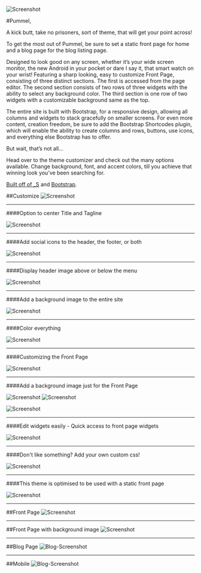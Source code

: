 ![Screenshot](https://dl.dropboxusercontent.com/u/21809793/Screenshot%20pummel-front.png)

#Pummel,

A kick butt, take no prisoners, sort of theme, that will get your point across!

To get the most out of Pummel, be sure to set a static front page for home and a blog page for the blog listing page.

Designed to look good on any screen, whether it’s your wide screen monitor, the new Android in your pocket or dare I say it, that smart watch on your wrist! Featuring a sharp looking, easy to customize Front Page, consisting of three distinct sections. The first is accessed from the page editor. The second section consists of two rows of three widgets with the ability to select any background color. The third section is one row of two widgets with a customizable background  same as the top.

The entire site is built with Bootstrap, for a responsive design, allowing all columns and widgets to stack gracefully on smaller screens. For even more content, creation freedom, be sure to add the Bootstrap Shortcodes plugin, which will enable the ability to create columns and rows, buttons, use icons, and everything else Bootstrap has to offer.

But wait, that’s not all…

Head over to the theme customizer and check out the many options available. Change background, font, and accent colors, till you achieve that winning look you’ve been searching for.

[Built off of _S](https://github.com/Automattic/_s) and [Bootstrap](getbootstrap.com).

##Customize
![Screenshot](https://dl.dropboxusercontent.com/u/21809793/Screenshot_all.png)
***

####Option to center Title and Tagline

![Screenshot](https://dl.dropboxusercontent.com/u/21809793/Screenshot%20site_title.png)
***

####Add social icons to the header, the footer, or both

![Screenshot](https://dl.dropboxusercontent.com/u/21809793/Screenshot%20social.png)
***

####Display header image above or below the menu

![Screenshot](https://dl.dropboxusercontent.com/u/21809793/Screenshot%20header_image.png)
***

####Add a background image to the entire site

![Screenshot](https://dl.dropboxusercontent.com/u/21809793/Screenshot%20background-image.png)
***

####Color everything

![Screenshot](https://dl.dropboxusercontent.com/u/21809793/Screenshot%20colors.png)
***

####Customizing the Front Page

![Screenshot](https://dl.dropboxusercontent.com/u/21809793/Screenshot%20frontpage-middle.png)
***

####Add a background image just for the Front Page

![Screenshot](https://dl.dropboxusercontent.com/u/21809793/screenshot-frontpage-background-custom-top.png)
![Screenshot](https://dl.dropboxusercontent.com/u/21809793/screenshot-frontpage-background-custom-bottom.png)

![Screenshot](https://dl.dropboxusercontent.com/u/21809793/screenshot-fist-frontpage.png)
***

####Edit widgets easily - Quick access to front page widgets

![Screenshot](https://dl.dropboxusercontent.com/u/21809793/Screenshot%20widgets.png)
***

####Don't like something? Add your own custom css!

![Screenshot](https://dl.dropboxusercontent.com/u/21809793/Screenshot%20custom_css.png)
***

####This theme is optimised to be used with a static front page

![Screenshot](https://dl.dropboxusercontent.com/u/21809793/Screenshot%20static_front.png)
***

##Front Page
![Screenshot](https://dl.dropboxusercontent.com/u/21809793/screenshot-frontpage.png)
***

##Front Page with background image
![Screenshot](https://dl.dropboxusercontent.com/u/21809793/screenshot-frontpage-background.png)
***

##Blog Page
![Blog-Screenshot](https://dl.dropboxusercontent.com/u/21809793/screenshot-blog.png)
***

##Mobile
![Blog-Screenshot](https://dl.dropboxusercontent.com/u/21809793/Screenshot_2015-04-21-23-33-13~2.jpg)

